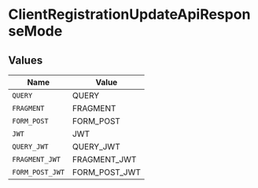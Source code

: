# ClientRegistrationUpdateApiResponseMode


## Values

| Name            | Value           |
| --------------- | --------------- |
| `QUERY`         | QUERY           |
| `FRAGMENT`      | FRAGMENT        |
| `FORM_POST`     | FORM_POST       |
| `JWT`           | JWT             |
| `QUERY_JWT`     | QUERY_JWT       |
| `FRAGMENT_JWT`  | FRAGMENT_JWT    |
| `FORM_POST_JWT` | FORM_POST_JWT   |